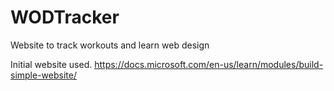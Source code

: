 # WODTracker
Website to track workouts and learn web design

Initial website used.
https://docs.microsoft.com/en-us/learn/modules/build-simple-website/
